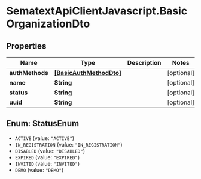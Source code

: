 # SematextApiClientJavascript.BasicOrganizationDto

## Properties

| Name            | Type                                              | Description | Notes      |
| --------------- | ------------------------------------------------- | ----------- | ---------- |
| **authMethods** | [**[BasicAuthMethodDto]**](BasicAuthMethodDto.md) |             | [optional] |
| **name**        | **String**                                        |             | [optional] |
| **status**      | **String**                                        |             | [optional] |
| **uuid**        | **String**                                        |             | [optional] |

<a name="StatusEnum"></a>

## Enum: StatusEnum

- `ACTIVE` (value: `"ACTIVE"`)
- `IN_REGISTRATION` (value: `"IN_REGISTRATION"`)
- `DISABLED` (value: `"DISABLED"`)
- `EXPIRED` (value: `"EXPIRED"`)
- `INVITED` (value: `"INVITED"`)
- `DEMO` (value: `"DEMO"`)
